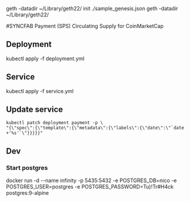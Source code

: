 
geth -datadir ~/Library/geth22/ init ./sample_genesis.json
geth -datadir ~/Library/geth22/


#SYNCFAB Payment (SPS)
  Circulating Supply for CoinMarketCap
## Deployment
kubectl apply -f deployment.yml
## Service
kubectl apply -f service.yml
## Update service
  ```
  kubectl patch deployment payment -p \
  "{\"spec\":{\"template\":{\"metadata\":{\"labels\":{\"date\":\"`date +'%s'`\"}}}}}"
  ```
## Dev
### Start postgres
docker run -d --name infinity -p 5435:5432 -e POSTGRES_DB=nico -e POSTGRES_USER=postgres -e POSTGRES_PASSWORD=Tu)!Tr#H4ck postgres:9-alpine



